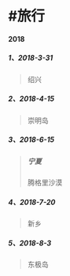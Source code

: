 # \#旅行

#### 2018

##### 1、2018-3-31

> 绍兴

##### 2、2018-4-15

> 崇明岛

##### 3、2018-6-15

> ##### 宁夏
>
> 腾格里沙漠

##### 4、2018-7-20

> 新乡

##### 5、2018-8-3

> 东极岛



